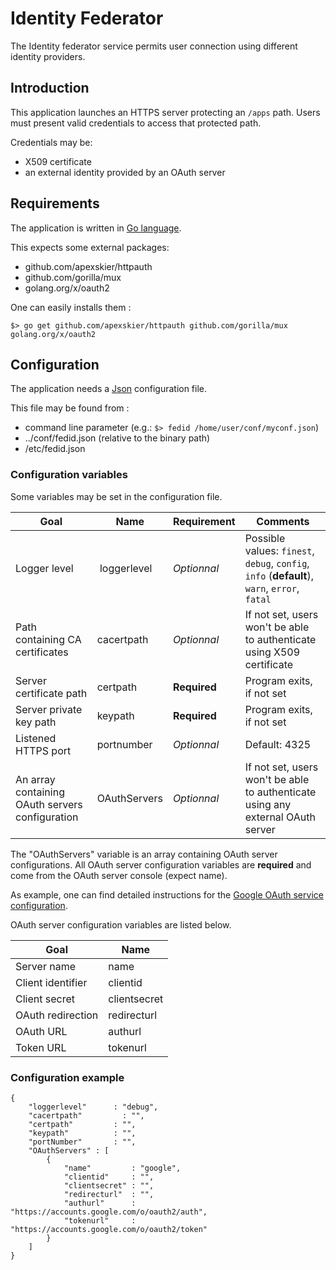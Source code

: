 # Identity Federator


The Identity federator service permits user connection using different
identity providers.

## Introduction

This application launches an HTTPS server protecting an ``/apps`` path.
Users must present valid credentials to access that protected path.

Credentials may be:
* X509 certificate
* an external identity provided by an OAuth server

## Requirements


The application is written in [Go language](http://golang.org/ "Go").

This expects some external packages:

* github.com/apexskier/httpauth
* github.com/gorilla/mux
* golang.org/x/oauth2

One can easily installs them :

```
$> go get github.com/apexskier/httpauth github.com/gorilla/mux golang.org/x/oauth2 
```


## Configuration


The application needs a [Json](http://json.org/ "Json") configuration file.

This file may be found from :

* command line parameter (e.g.: ``$> fedid /home/user/conf/myconf.json``)
* ../conf/fedid.json (relative to the binary path)
* /etc/fedid.json

### Configuration variables

Some variables may be set in the configuration file.

Goal             | Name        |  Requirement | Comments
-----------------|-------------|--------------|---------
Logger level     | loggerlevel |  *Optionnal*   | Possible values: ``finest``, ``debug``, ``config``, ``info`` (**default**), ``warn``, ``error``, ``fatal``
Path containing CA certificates| cacertpath  | *Optionnal*  | If not set, users won't be able to authenticate using X509 certificate
Server certificate path | certpath | **Required** | Program exits, if not set
Server private key path | keypath | **Required** | Program exits, if not set
Listened HTTPS port | portnumber  |  *Optionnal*   | Default: 4325
An array containing OAuth servers configuration | OAuthServers | *Optionnal* | If not set, users won't be able to authenticate using any external OAuth server


The "OAuthServers" variable is an array containing OAuth server configurations.
All OAuth server configuration variables are **required** and come from the OAuth server console (expect name). 

As example, one can find detailed instructions for the [Google OAuth service configuration](https://developers.google.com/identity/protocols/OAuth2/ "Google OAuth service configuration").


OAuth server configuration variables are listed below.

Goal              | Name        
------------------|-------------
Server name       | name 
Client identifier | clientid 
Client secret     | clientsecret
OAuth redirection | redirecturl
OAuth URL         | authurl
Token URL         |	tokenurl

### Configuration example

```
{
	"loggerlevel"      : "debug",
	"cacertpath"         : "",
	"certpath"         : "",
	"keypath"          : "",
	"portNumber"       : "",
	"OAuthServers" : [
		{
 			"name"         : "google", 
 			"clientid"     : "",
			"clientsecret" : "",
			"redirecturl"  : "",
			"authurl"      : "https://accounts.google.com/o/oauth2/auth",
			"tokenurl"     : "https://accounts.google.com/o/oauth2/token"
		}
	]
}
```

